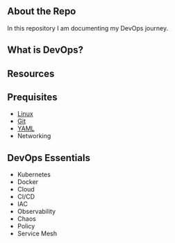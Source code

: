 ## About the Repo
In this repository I am documenting my DevOps journey.

## What is DevOps?

## Resources

## Prequisites
  - [Linux](https://github.com/satyampsoni/DevOps_journey/blob/main/prerequisite/linux.md)
  - [Git](https://github.com/satyampsoni/DevOps_journey/blob/main/prerequisite/git.md)
  - [YAML](https://github.com/satyampsoni/DevOps_journey/tree/main/prerequisite/YAML)
  - Networking 
  
## DevOps Essentials
  - Kubernetes
  - Docker
  - Cloud
  - CI/CD
  - IAC
  - Observability
  - Chaos
  - Policy
  - Service Mesh

